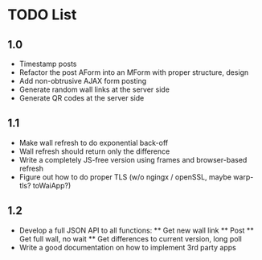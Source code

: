 TODO List
=========

1.0
---

* Timestamp posts
* Refactor the post AForm into an MForm with proper structure, design
* Add non-obtrusive AJAX form posting
* Generate random wall links at the server side
* Generate QR codes at the server side

1.1
---

* Make wall refresh to do exponential back-off
* Wall refresh should return only the difference
* Write a completely JS-free version using frames and browser-based refresh
* Figure out how to do proper TLS (w/o ngingx / openSSL, maybe warp-tls? toWaiApp?)

1.2
---

* Develop a full JSON API to all functions:
** Get new wall link
** Post
** Get full wall, no wait
** Get differences to current version, long poll
* Write a good documentation on how to implement 3rd party apps


